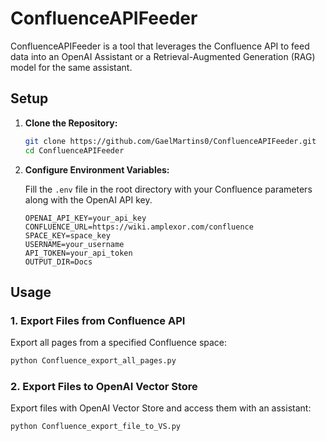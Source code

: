 # ConfluenceAPIFeeder

ConfluenceAPIFeeder is a tool that leverages the Confluence API to feed data into an OpenAI Assistant or a Retrieval-Augmented Generation (RAG) model for the same assistant.

## Setup

1. **Clone the Repository:**
    ```bash
    git clone https://github.com/GaelMartins0/ConfluenceAPIFeeder.git
    cd ConfluenceAPIFeeder
    ```

2. **Configure Environment Variables:**

    Fill the `.env` file in the root directory with your Confluence parameters along with the OpenAI API key. 

    ```plaintext
    OPENAI_API_KEY=your_api_key
    CONFLUENCE_URL=https://wiki.amplexor.com/confluence
    SPACE_KEY=space_key
    USERNAME=your_username
    API_TOKEN=your_api_token
    OUTPUT_DIR=Docs
    ```

## Usage

### 1. Export Files from Confluence API

Export all pages from a specified Confluence space:

```bash
python Confluence_export_all_pages.py
```

### 2. Export Files to OpenAI Vector Store

Export files with OpenAI Vector Store and access them with an assistant:

```bash
python Confluence_export_file_to_VS.py
```


